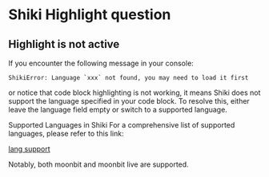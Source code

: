 # Shiki Highlight question

## Highlight is not active

If you encounter the following message in your console:

``` log
ShikiError: Language `xxx` not found, you may need to load it first
```

or notice that code block highlighting is not working, it means Shiki does not support the language specified in your code block. To resolve this, either leave the language field empty or switch to a supported language.

Supported Languages in Shiki
For a comprehensive list of supported languages, please refer to this link:

[lang support](https://shiki.style/languages)

Notably, both moonbit and moonbit live are supported.

